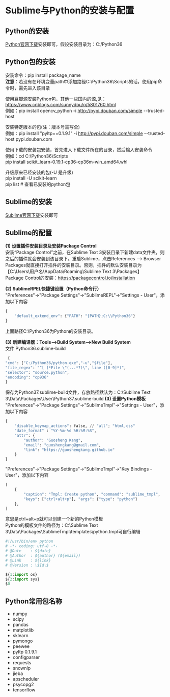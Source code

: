 # Sublime与Python的安装与配置
## Python的安装
[Python官网下载](https://www.python.org/ "Python官网")安装即可，假设安装目录为：C:/Python36
## Python包的安装
安装命令：pip install package_name  
**注意**：若没有在环境变量path中添加路径C:\Python36\Scripts的话，使用pip命令时，需先进入该目录

使用豆瓣源安装Python包，其他一些国内的源,见：<https://www.cnblogs.com/sunnydou/p/5801760.html>   
例如：pip install opencv_python -i http://pypi.douban.com/simple --trusted-host
 
安装特定版本的包(注：版本号需写全)  
例如：pip install "pyltp==0.1.9.1" -i http://pypi.douban.com/simple --trusted-host pypi.douban.com

使用下载的安装包安装，首先进入下载文件所在的目录，然后输入安装命令  
例如：cd C:\Python36\Scripts  
pip install scikit_learn-0.19.1-cp36-cp36m-win_amd64.whl

升级原来已经安装的包(-U 是升级)  
pip install -U scikit-learn  
pip list # 查看已安装的python包  
## Sublime的安装
[Sublime官网下载](http://www.sublimetext.com/ "Sublime官网")安装即可

## Sublime的配置
**(1) 设置插件安装目录及安装Package Control**  
安装“Package Control”之前，在Sublime Text 3安装目录下新建data文件夹，则之后的插件就会安装到该目录下。重启Sublime，点击References --> Browser Packages就直接打开插件的安装目录。否则，插件的默认安装目录为【C:\Users\用户名\AppData\Roaming\Sublime Text 3\Packages】  
Package Control的安装：https://packagecontrol.io/installation

**(2) SublimeRPEL快捷键设置（Python命令行）**  
"Preferences"→"Package Settings"→"SublimeREPL"→"Settings - User"，添加以下内容
```python
{
    "default_extend_env": {"PATH": "{PATH};C:\\Python36"}
}
```
上面路径C:\\Python36为Python的安装目录。

**(3) 新建编译器：Tools——>Build System——>New Build System**  
 文件 Python36.sublime-build
```python
 { 
"cmd": ["C:/Python36/python.exe","-u","$file"], 
"file_regex": "^[ ]*File \"(...*?)\", line ([0-9]*)", 
"selector": "source.python", 
"encoding": "cp936" 
}
```
保存为Python37.sublime-build文件，存放路径默认为：C:\Sublime Text 3\Data\Packages\User\Python37.sublime-build
**(3) 设置Python模板**  
"Preferences"→"Package Settings"→"SublimeTmpl"→"Settings - User"，添加以下内容
```python
{  
	"disable_keymap_actions": false, // "all"; "html,css"  
	"date_format" : "%Y-%m-%d %H:%M:%S",  
	"attr": {  
	    "author": "Guosheng Kang",  
	    "email": "guoshengkang@gmail.com",  
	    "link": "https://guoshengkang.github.io"  
	}  
}
```
"Preferences"→"Package Settings"→"SublimeTmpl"→"Key Bindings - User"，添加以下内容
```python
[   
    {  
        "caption": "Tmpl: Create python", "command": "sublime_tmpl",  
        "keys": ["ctrl+alt+p"], "args": {"type": "python"}  
    },  
]
```
意思是ctrl+alt+p就可以创建一个新的Python模板  
Python的模板文件的路径为：C:\Sublime Text 3\Data\Packages\SublimeTmpl\templates\python.tmpl可自行编辑

```python
#!/usr/bin/env python
# -*- coding: utf-8 -*-
# @Date    : ${date}
# @Author  : ${author} (${email})
# @Link    : ${link}
# @Version : \$Id\$

${1:import os}
${2:import sys}
$0
```
## Python常用包名称
+ numpy
+ scipy
+ pandas
+ matplotlib
+ sklearn
+ pymongo
+ peewee
+ pyltp 0.1.9.1
+ configparser
+ requests
+ snownlp
+ jieba
+ apscheduler
+ psycopg2
+ tensorflow
